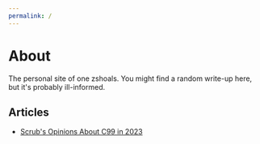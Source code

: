 ```yaml
---
permalink: /
---
```

# **About**

The personal site of one zshoals. You might find a random write-up here, but it's probably ill-informed.

## Articles

- [Scrub's Opinions About C99 in 2023](carticle/c99.md)
<!-- - [A Bitset Entity-Component-System in C99](bitset-ecs/bitset.md) -->

